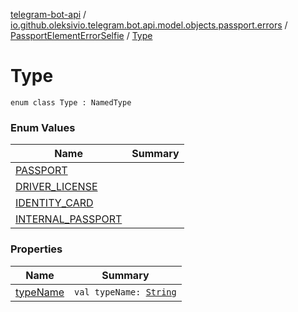 [telegram-bot-api](../../../index.md) / [io.github.oleksivio.telegram.bot.api.model.objects.passport.errors](../../index.md) / [PassportElementErrorSelfie](../index.md) / [Type](./index.md)

# Type

`enum class Type : NamedType`

### Enum Values

| Name | Summary |
|---|---|
| [PASSPORT](-p-a-s-s-p-o-r-t.md) |  |
| [DRIVER_LICENSE](-d-r-i-v-e-r_-l-i-c-e-n-s-e.md) |  |
| [IDENTITY_CARD](-i-d-e-n-t-i-t-y_-c-a-r-d.md) |  |
| [INTERNAL_PASSPORT](-i-n-t-e-r-n-a-l_-p-a-s-s-p-o-r-t.md) |  |

### Properties

| Name | Summary |
|---|---|
| [typeName](type-name.md) | `val typeName: `[`String`](https://kotlinlang.org/api/latest/jvm/stdlib/kotlin/-string/index.html) |
